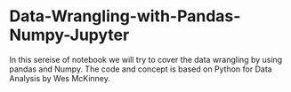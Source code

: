 # Data-Wrangling-with-Pandas-Numpy-Jupyter
In this sereise of notebook we will try to cover the data wrangling by using pandas and Numpy. The code and concept is based on Python for Data Analysis by Wes McKinney.
